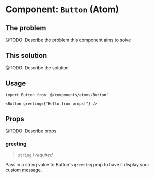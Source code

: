 # Component: `Button` (Atom)

## The problem

@TODO: Describe the problem this component aims to solve

## This solution

@TODO: Describe the solution

## Usage

```tsx
import Button from '@/components/atoms/Button'

<Button greeting={"Hello from props!"} />
```

## Props

@TODO: Describe props

### greeting

> `string` / _required_

Pass in a string value to Button's `greeting` prop to have it display your custom message.
